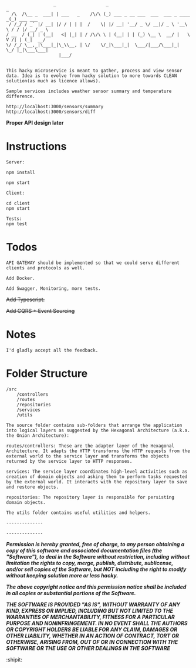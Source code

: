                       _                   _                                    _          
      /\  /\__ _  ___| | ___   _    /\/\ (_) ___ _ __ ___  ___  ___ _ ____   _(_) ___ ___ 
     / /_/ / _` |/ __| |/ / | | |  /    \| |/ __| '__/ _ \/ __|/ _ \ '__\ \ / / |/ __/ _ \
    / __  / (_| | (__|   <| |_| | / /\/\ \ | (__| | | (_) \__ \  __/ |   \ V /| | (_|  __/
    \/ /_/ \__,_|\___|_|\_\\__, | \/    \/_|\___|_|  \___/|___/\___|_|    \_/ |_|\___\___|
                        |___/   
        
        
    This hacky microservice is meant to gather, process and view sensor data. Idea is to evolve from hacky solution to more towards CLEAN solution(as much as licence allows).

    Sample services includes weather sensor summary and temperature difference.

    http://localhost:3000/sensors/summary
    http://localhost:3000/sensors/diff
    
   **Proper API design later**
    
# Instructions

    Server:

    npm install 

    npm start

    Client:

    cd client 
    npm start

    Tests:
    npm test

# Todos

    API GATEWAY should be implemented so that we could serve different clients and protocols as well.

    Add Docker.
    
    Add Swagger, Monitoring, more tests.
    
   ~~Add Typescript.~~
  
   ~~Add CQRS + Event Sourcing~~

# Notes

    I'd gladly accept all the feedback.

# Folder Structure
    /src
        /controllers
        /routes
        /repositories
        /services
        /utils
        
    The source folder contains sub-folders that arrange the application into logical layers as suggested by the Hexagonal Architecture (a.k.a. the Onion Architecture):

    routes/controllers: These are the adapter layer of the Hexagonal Architecture. It adapts the HTTP transforms the HTTP requests from the external world to the service layer and transforms the objects returned by the service layer to HTTP responses.

    services: The service layer coordinates high-level activities such as creation of domain objects and asking them to perform tasks requested by the external world. It interacts with the repository layer to save and restore objects.

    repositories: The repository layer is responsible for persisting domain objects.

    The utils folder contains useful utilities and helpers.

    --------------
    
    --------------

***Permission is hereby granted, free of charge, to any person obtaining a copy
    of this software and associated documentation files (the "Software"), to deal
    in the Software without restriction, including without limitation the rights
    to copy, merge, publish, distribute, sublicense, and/or sell copies
    of the Software, but NOT including the right to modify without keeping
    solution more or less hacky.***

  ***The above copyright notice and this permission notice shall be included in all
    copies or substantial portions of the Software.***

   ***THE SOFTWARE IS PROVIDED "AS IS", WITHOUT WARRANTY OF ANY KIND, EXPRESS OR
    IMPLIED, INCLUDING BUT NOT LIMITED TO THE WARRANTIES OF MERCHANTABILITY,
    FITNESS FOR A PARTICULAR PURPOSE AND NONINFRINGEMENT. IN NO EVENT SHALL THE
    AUTHORS OR COPYRIGHT HOLDERS BE LIABLE FOR ANY CLAIM, DAMAGES OR OTHER
    LIABILITY, WHETHER IN AN ACTION OF CONTRACT, TORT OR OTHERWISE, ARISING FROM,
    OUT OF OR IN CONNECTION WITH THE SOFTWARE OR THE USE OR OTHER DEALINGS IN THE
    SOFTWARE***
                       
:shipit:

